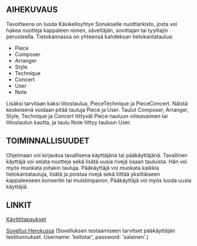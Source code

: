 ## AIHEKUVAUS

Tavoitteena on luoda Käsikelloyhtye Sonukselle nuottiarkisto, josta voi hakea nuotteja kappaleen nimen, säveltäjän, sovittajan tai tyylilajin perusteella. Tietokannassa on yhteensä kahdeksan tietokantataulua:

- Piece
- Composer
- Arranger
- Style
- Technique
- Concert
- User
- Note

Lisäksi tarvitaan kaksi liitostaulua, PieceTechnique ja PieceConcert. Näistä keskeisenä voidaan pitää tauluja Piece ja User. Taulut Composer, Arranger, Style, Technique ja Concert liittyvät Piece-tauluun viiteavaimen tai liitostaulun kautta, ja taulu Note liittyy tauluun User.


## TOIMINNALLISUUDET

Ohjelmaan voi kirjautua tavallisena käyttäjänä tai pääkäyttäjänä. Tavallinen käyttäjä voi selata nuotteja sekä lisätä uusia rivejä osaan tauluista. Hän voi myös muokata joitakin tauluja. Pääkäyttäjä voi muokata kaikkia tietokantatauluja, lisätä ja poistaa rivejä sekä liittää yksittäiseen kappaleeseen konsertin tai muistiinpanon. Pääkäyttäjä voi myös luoda uusia käyttäjiä.

## LINKIT

[Käyttötapaukset](https://github.com/jenkarper/kellonuotisto/blob/master/documentation/userstories.md)

[Sovellus Herokussa](https://kellonuotisto.herokuapp.com/) (Sovelluksen testaamiseen tarvitset pääkäyttäjän testitunnukset. Username: 'kellotar', password: 'salainen'.)
